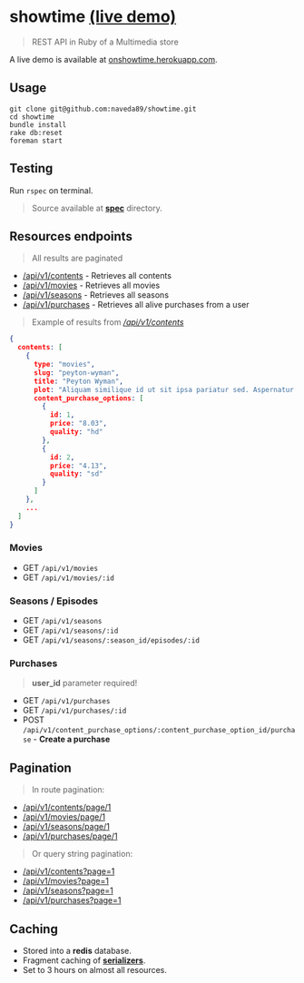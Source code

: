 # showtime [(live demo)](https://onshowtime.herokuapp.com)
> REST API in Ruby of a Multimedia store

A live demo is available at [onshowtime.herokuapp.com](https://onshowtime.herokuapp.com).

## Usage
```
git clone git@github.com:naveda89/showtime.git
cd showtime
bundle install
rake db:reset
foreman start
```
## Testing
Run `rspec` on terminal.
> Source available at [**spec**](/spec) directory.

## Resources endpoints
> All results are paginated
- [/api/v1/contents](https://onshowtime.herokuapp.com/api/v1/contents) - Retrieves all contents
- [/api/v1/movies](https://onshowtime.herokuapp.com/api/v1/movies) - Retrieves all movies
- [/api/v1/seasons](https://onshowtime.herokuapp.com/api/v1/seasons) - Retrieves all seasons
- [/api/v1/purchases](https://onshowtime.herokuapp.com/api/v1/purchases) - Retrieves all alive purchases from a user

> Example of results from *[/api/v1/contents](https://onshowtime.herokuapp.com/api/v1/contents)*
```json
{
  contents: [
    {
      type: "movies",
      slug: "peyton-wyman",
      title: "Peyton Wyman",
      plot: "Aliquam similique id ut sit ipsa pariatur sed. Aspernatur id inventore dolorem veniam quod sunt. Quia dolor error repellat omnis architecto. Eligendi dolorum nesciunt velit aut nihil quo. Maxime asperiores ex sint fugit impedit corporis.",
      content_purchase_options: [
        {
          id: 1,
          price: "8.03",
          quality: "hd"
        },
        {
          id: 2,
          price: "4.13",
          quality: "sd"
        }
      ]
    },
    ...
  ]
}
```

### Movies
- GET `/api/v1/movies`
- GET `/api/v1/movies/:id`

### Seasons / Episodes
- GET `/api/v1/seasons`
- GET `/api/v1/seasons/:id`
- GET `/api/v1/seasons/:season_id/episodes/:id`

### Purchases
> **user_id** parameter required!

- GET `/api/v1/purchases`
- GET `/api/v1/purchases/:id`
- POST `/api/v1/content_purchase_options/:content_purchase_option_id/purchase` - **Create a purchase**

## Pagination
> In route pagination:
- [/api/v1/contents/page/1](https://onshowtime.herokuapp.com/api/v1/contents/page/1)
- [/api/v1/movies/page/1](https://onshowtime.herokuapp.com/api/v1/movies/page/1)
- [/api/v1/seasons/page/1](https://onshowtime.herokuapp.com/api/v1/seasons/page/1)
- [/api/v1/purchases/page/1](https://onshowtime.herokuapp.com/api/v1/purchases/page/1)

> Or query string pagination:
- [/api/v1/contents?page=1](https://onshowtime.herokuapp.com/api/v1/contents?page=1)
- [/api/v1/movies?page=1](https://onshowtime.herokuapp.com/api/v1/movies?page=1)
- [/api/v1/seasons?page=1](https://onshowtime.herokuapp.com/api/v1/seasons?page=1)
- [/api/v1/purchases?page=1](https://onshowtime.herokuapp.com/api/v1/purchases?page=1)

## Caching
- Stored into a **redis** database.
- Fragment caching of [**serializers**](/app/serializers).
- Set to 3 hours on almost all resources.
